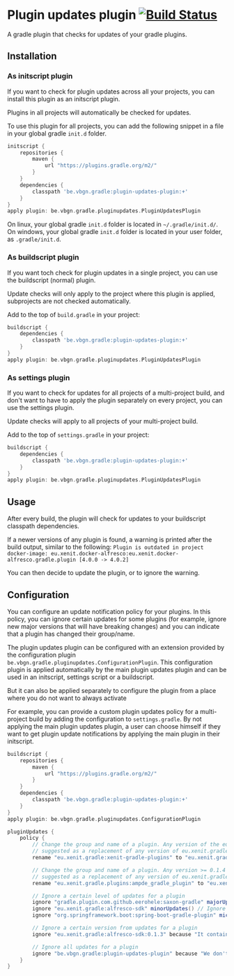 # Plugin updates plugin [![Build Status](https://travis-ci.org/vierbergenlars/plugin-updates-gradle-plugin.svg?branch=master)](https://travis-ci.org/vierbergenlars/plugin-updates-gradle-plugin)

A gradle plugin that checks for updates of your gradle plugins.

## Installation

### As initscript plugin

If you want to check for plugin updates across all your projects, you can install this plugin as an initscript plugin.

Plugins in all projects will automatically be checked for updates.

To use this plugin for all projects, you can add the following snippet in a file in your global gradle `init.d` folder.
```gradle
initscript {
    repositories {
        maven {
            url "https://plugins.gradle.org/m2/"
        }
    }
    dependencies {
        classpath 'be.vbgn.gradle:plugin-updates-plugin:+'
    }
}
apply plugin: be.vbgn.gradle.pluginupdates.PluginUpdatesPlugin
```

On linux, your global gradle `init.d` folder is located in `~/.gradle/init.d/`.
On windows, your global gradle `init.d` folder is located in your user folder, as `.gradle/init.d`.

### As buildscript plugin

If you want toch check for plugin updates in a single project, you can use the buildscript (normal) plugin.

Update checks will only apply to the project where this plugin is applied, subprojects are not checked automatically.

Add to the top of `build.gradle` in your project:

```gradle
buildscript {
    dependencies {
        classpath 'be.vbgn.gradle:plugin-updates-plugin:+'
    }
}
apply plugin: be.vbgn.gradle.pluginupdates.PluginUpdatesPlugin
```

### As settings plugin

If you want to check for updates for all projects of a multi-project build, and don't want to have to apply the plugin separately on every project,
you can use the settings plugin.

Update checks will apply to all projects of your multi-project build.

Add to the top of `settings.gradle` in your project:

```gradle
buildscript {
    dependencies {
        classpath 'be.vbgn.gradle:plugin-updates-plugin:+'
    }
}
apply plugin: be.vbgn.gradle.pluginupdates.PluginUpdatesPlugin
```


## Usage

After every build, the plugin will check for updates to your buildscript classpath dependencies.

If a newer versions of any plugin is found, a warning is printed after the build output, similar to the following:
`Plugin is outdated in project docker-image: eu.xenit.docker-alfresco:eu.xenit.docker-alfresco.gradle.plugin [4.0.0 -> 4.0.2]`

You can then decide to update the plugin, or to ignore the warning.

## Configuration

You can configure an update notification policy for your plugins.
In this policy, you can ignore certain updates for some plugins (for example, ignore new major versions that will have breaking changes)
and you can indicate that a plugin has changed their group/name.

The plugin updates plugin can be configured with an extension provided by the configuration plugin `be.vbgn.gradle.pluginupdates.ConfigurationPlugin`.
This configuration plugin is applied automatically by the main plugin updates plugin and can be used in an initscript, settings script or a buildscript.

But it can also be applied separately to configure the plugin from a place where you do not want to always activate

For example, you can provide a custom plugin updates policy for a multi-project build by adding the configuration to `settings.gradle`.
By not applying the main plugin updates plugin, a user can choose himself if they want to get plugin update notifications by applying the
main plugin in their initscript.

```gradle
buildscript {
    repositories {
        maven {
            url "https://plugins.gradle.org/m2/"
        }
    }
    dependencies {
        classpath 'be.vbgn.gradle:plugin-updates-plugin:+'
    }
}
apply plugin: be.vbgn.gradle.pluginupdates.ConfigurationPlugin

pluginUpdates {
    policy {
        // Change the group and name of a plugin. Any version of the eu.xenit.gradle:alfresco-docker-plugin will be
        // suggested as a replacement of any version of eu.xenit.gradle:xenit-gradle-plugins
        rename "eu.xenit.gradle:xenit-gradle-plugins" to "eu.xenit.gradle:alfresco-docker-plugin"

        // Change the group and name of a plugin. Any version >= 0.1.4 of eu.xenit.gradle:alfresco-sdk will be
        // suggested as a replacement of any version of eu.xenit.gradle.plugins:ampde_gradle_plugin
        rename "eu.xenit.gradle.plugins:ampde_gradle_plugin" to "eu.xenit.gradle:alfresco-sdk:0.1.4+"

        // Ignore a certain level of updates for a plugin
        ignore "gradle.plugin.com.github.eerohele:saxon-gradle" majorUpdates() // Ignore major updates for a plugin
        ignore "eu.xenit.gradle:alfresco-sdk" minorUpdates() // Ignore minor updates for a plugin
        ignore "org.springframework.boot:spring-boot-gradle-plugin" microUpdates() // Ignore micro updates for a plugin

        // Ignore a certain version from updates for a plugin
        ignore "eu.xenit.gradle:alfresco-sdk:0.1.3" because "It contains a critical bug"

        // Ignore all updates for a plugin
        ignore "be.vbgn.gradle:plugin-updates-plugin" because "We don't ever want to update this plugin"
    }
}
```
